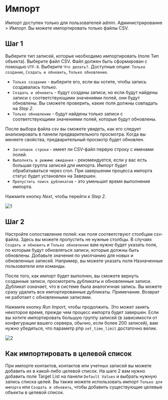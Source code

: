 # Импорт

Импорт доступен только для пользователей admin. Администрирование > Импорт. Вы можете импортировать только файлы CSV.

## Шаг 1

Выберите тип записей, которые необходимо импортировать (поле Тип объекта).
Выберите файл CSV. Файл должен быть сформирован с помощью `UTF-8`.
Выберите `Что делать?`. Доступные опции: `Только создание`, `Создать и обновить`, `Только обновление`.

* `Только создание` - выберите его, если вы хотите, чтобы запись создавалась только.
* `Создать и обновить` - будут созданы записи, но если будут найдены записи с соответствующими значениями полей, они будут обновлены. Вы сможете проверить, какие поля должны совпадать на _Step 2_.
* `Только обновление` - будут найдены только записи с соответствующими значениями полей, которые будут обновлены.

После выбора файла csv вы сможете увидеть, как его следует анализировать в панели предварительного просмотра. Когда вы меняете свойства, предварительный просмотр будет обновлен.

* `Заголовок строки` - имеет ли CSV-файл первую строку с именами полей.
* `Выполнять в режиме ожидания` - рекомендуется, если у вас есть большая группа записей для импорта. Импорт будет обрабатываться через cron. При завершении процесса импорта статус будет установлен на Завершен.
* `Пропустить поиск дубликатов` - это уменьшит время выполнения импорта.

Нажмите кнопку _Next_, чтобы перейти к _Step 2_.

![1](https://raw.githubusercontent.com/espocrm/documentation/master/_static/images/administration/import/step-1.png)

## Шаг 2

Настройте сопоставление полей: как поля соответствуют столбцам csv-файла. Здесь вы можете пропустить не нужные столбцы.
В случаях `Создать и обновить` и `Только обновление` вам нужно будет указать поля, по которым будут обновляться записи, которые должны быть обновлены.
Добавьте значения по умолчанию для новых и обновленных записей. Например, вы можете указать поля Назначенные пользователи или команды.

После того, как импорт будет выполнен, вы сможете вернуть созданные записи, просмотреть дубликаты и обновленные записи. Дубликат означает, что в системе была аналогичная запись. Вы можете сразу удалить все импортированные дубликаты. Примечание. Возврат не работает с обновленными записями.

Нажмите кнопку _Run Import_, чтобы продолжить. Это может занять некоторое время, прежде чем процесс импорта будет завершен. Если вы хотите импортировать большую группу записей (в зависимости от конфигурации вашего сервера, обычно, если более 200 записей), вам нужно убедиться, что параметр php `set_time_limit` достаточно велик.

![2](https://raw.githubusercontent.com/espocrm/documentation/master/_static/images/administration/import/step-2.png)

## Как импортировать в целевой список

При импорте контактов, контактов или учетных записей вы можете добавить их в какой-либо целевой список. На шаге 2 вам нужно добавить поле Target List на панели `Default Values` и выбрать нужную запись списка целей. Вы также можете использовать импорт `Только для импорта` или `Создать и обновить`, чтобы добавить существующие целевые объекты в целевой список.
